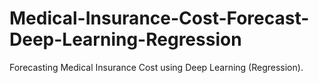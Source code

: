 # Medical-Insurance-Cost-Forecast-Deep-Learning-Regression
Forecasting Medical Insurance Cost using Deep Learning (Regression).
